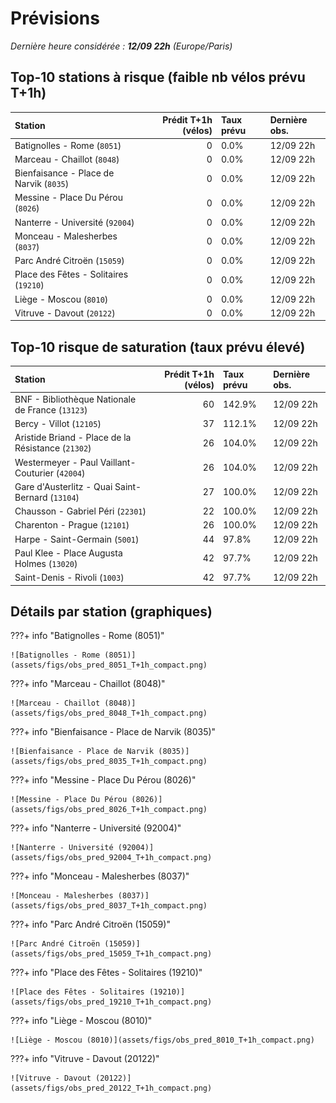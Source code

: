 # Prévisions

*Dernière heure considérée : **12/09 22h** (Europe/Paris)*

## Top-10 stations à risque (faible nb vélos prévu T+1h)

| Station                                 |   Prédit T+1h (vélos) | Taux prévu   | Dernière obs.   |
|:----------------------------------------|----------------------:|:-------------|:----------------|
| Batignolles - Rome (`8051`)             |                     0 | 0.0%         | 12/09 22h       |
| Marceau - Chaillot (`8048`)             |                     0 | 0.0%         | 12/09 22h       |
| Bienfaisance - Place de Narvik (`8035`) |                     0 | 0.0%         | 12/09 22h       |
| Messine - Place Du Pérou (`8026`)       |                     0 | 0.0%         | 12/09 22h       |
| Nanterre - Université (`92004`)         |                     0 | 0.0%         | 12/09 22h       |
| Monceau - Malesherbes (`8037`)          |                     0 | 0.0%         | 12/09 22h       |
| Parc André Citroën (`15059`)            |                     0 | 0.0%         | 12/09 22h       |
| Place des Fêtes - Solitaires (`19210`)  |                     0 | 0.0%         | 12/09 22h       |
| Liège - Moscou (`8010`)                 |                     0 | 0.0%         | 12/09 22h       |
| Vitruve - Davout (`20122`)              |                     0 | 0.0%         | 12/09 22h       |

## Top-10 risque de saturation (taux prévu élevé)

| Station                                            |   Prédit T+1h (vélos) | Taux prévu   | Dernière obs.   |
|:---------------------------------------------------|----------------------:|:-------------|:----------------|
| BNF - Bibliothèque Nationale de France (`13123`)   |                    60 | 142.9%       | 12/09 22h       |
| Bercy - Villot (`12105`)                           |                    37 | 112.1%       | 12/09 22h       |
| Aristide Briand - Place de la Résistance (`21302`) |                    26 | 104.0%       | 12/09 22h       |
| Westermeyer - Paul Vaillant-Couturier (`42004`)    |                    26 | 104.0%       | 12/09 22h       |
| Gare d'Austerlitz - Quai Saint-Bernard (`13104`)   |                    27 | 100.0%       | 12/09 22h       |
| Chausson - Gabriel Péri (`22301`)                  |                    22 | 100.0%       | 12/09 22h       |
| Charenton - Prague (`12101`)                       |                    26 | 100.0%       | 12/09 22h       |
| Harpe - Saint-Germain (`5001`)                     |                    44 | 97.8%        | 12/09 22h       |
| Paul Klee - Place Augusta Holmes (`13020`)         |                    42 | 97.7%        | 12/09 22h       |
| Saint-Denis - Rivoli (`1003`)                      |                    42 | 97.7%        | 12/09 22h       |

## Détails par station (graphiques)

???+ info "Batignolles - Rome (8051)"

    ![Batignolles - Rome (8051)](assets/figs/obs_pred_8051_T+1h_compact.png)

???+ info "Marceau - Chaillot (8048)"

    ![Marceau - Chaillot (8048)](assets/figs/obs_pred_8048_T+1h_compact.png)

???+ info "Bienfaisance - Place de Narvik (8035)"

    ![Bienfaisance - Place de Narvik (8035)](assets/figs/obs_pred_8035_T+1h_compact.png)

???+ info "Messine - Place Du Pérou (8026)"

    ![Messine - Place Du Pérou (8026)](assets/figs/obs_pred_8026_T+1h_compact.png)

???+ info "Nanterre - Université (92004)"

    ![Nanterre - Université (92004)](assets/figs/obs_pred_92004_T+1h_compact.png)

???+ info "Monceau - Malesherbes (8037)"

    ![Monceau - Malesherbes (8037)](assets/figs/obs_pred_8037_T+1h_compact.png)

???+ info "Parc André Citroën (15059)"

    ![Parc André Citroën (15059)](assets/figs/obs_pred_15059_T+1h_compact.png)

???+ info "Place des Fêtes - Solitaires (19210)"

    ![Place des Fêtes - Solitaires (19210)](assets/figs/obs_pred_19210_T+1h_compact.png)

???+ info "Liège - Moscou (8010)"

    ![Liège - Moscou (8010)](assets/figs/obs_pred_8010_T+1h_compact.png)

???+ info "Vitruve - Davout (20122)"

    ![Vitruve - Davout (20122)](assets/figs/obs_pred_20122_T+1h_compact.png)

